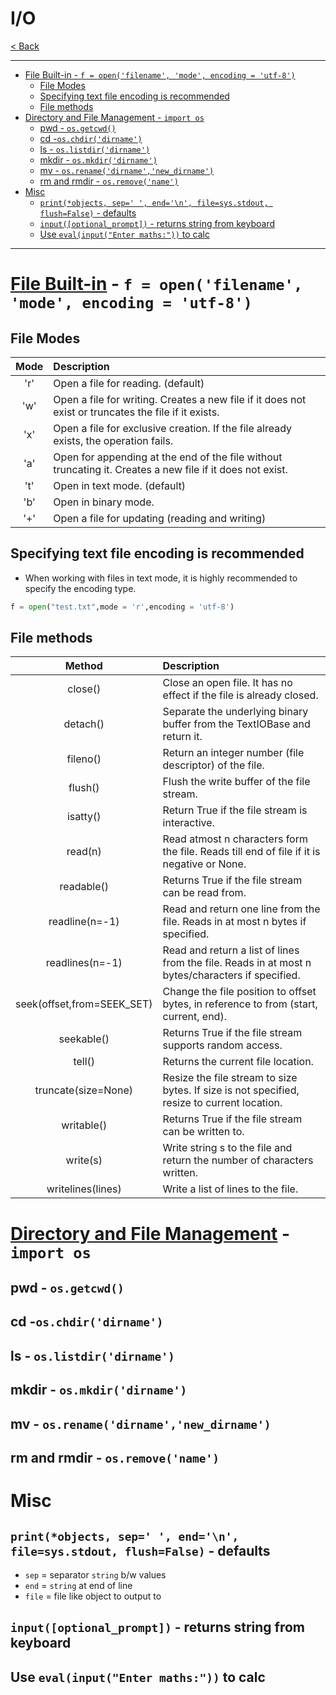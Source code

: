 # I/O <!-- omit in toc -->

[< Back](./Python_crib_notes.md)

---

<!-- @import "[TOC]" {cmd="toc" depthFrom=1 depthTo=6 orderedList=false} -->

<!-- code_chunk_output -->
- [File Built-in - `f = open('filename', 'mode', encoding = 'utf-8')`](#file-built-in---f--openfilename-mode-encoding--utf-8)
  - [File Modes](#file-modes)
  - [Specifying text file encoding is recommended](#specifying-text-file-encoding-is-recommended)
  - [File methods](#file-methods)
- [Directory and File Management - `import os`](#directory-and-file-management---import-os)
  - [pwd - `os.getcwd()`](#pwd---osgetcwd)
  - [cd -`os.chdir('dirname')`](#cd--oschdirdirname)
  - [ls - `os.listdir('dirname')`](#ls---oslistdirdirname)
  - [mkdir - `os.mkdir('dirname')`](#mkdir---osmkdirdirname)
  - [mv - `os.rename('dirname','new_dirname')`](#mv---osrenamedirnamenew_dirname)
  - [rm and rmdir - `os.remove('name')`](#rm-and-rmdir---osremovename)
- [Misc](#misc)
  - [`print(*objects, sep=' ', end='\n', file=sys.stdout, flush=False)` - defaults](#printobjects-sep--endn-filesysstdout-flushfalse---defaults)
  - [`input([optional_prompt])` - returns string from keyboard](#inputoptional_prompt---returns-string-from-keyboard)
  - [Use `eval(input("Enter maths:"))` to calc](#use-evalinputenter-maths-to-calc)
<!-- /code_chunk_output -->

---

# [File Built-in](https://www.programiz.com/python-programming/file-operation) - `f = open('filename', 'mode', encoding = 'utf-8')`

## File Modes

Mode | Description
:---:|:-----------
'r' | Open a file for reading. (default)
'w' | Open a file for writing. Creates a new file if it does not exist or truncates the file if it exists.
'x' | Open a file for exclusive creation. If the file already exists, the operation fails.
'a' | Open for appending at the end of the file without truncating it. Creates a new file if it does not exist.
't' | Open in text mode. (default)
'b' | Open in binary mode.
'+' | Open a file for updating (reading and writing)

## Specifying text file encoding is recommended

- When working with files in text mode, it is highly recommended to specify the encoding type.

```python
f = open("test.txt",mode = 'r',encoding = 'utf-8')
```

## File methods

Method | Description
:-----:|:-----------
close() | Close an open file. It has no effect if the file is already closed.
detach() | Separate the underlying binary buffer from the TextIOBase and return it.
fileno() | Return an integer number (file descriptor) of the file.
flush() | Flush the write buffer of the file stream.
isatty() | Return True if the file stream is interactive.
read(n) | Read atmost n characters form the file. Reads till end of file if it is negative or None.
readable() | Returns True if the file stream can be read from.
readline(n=-1) | Read and return one line from the file. Reads in at most n bytes if specified.
readlines(n=-1) | Read and return a list of lines from the file. Reads in at most n bytes/characters if specified.
seek(offset,from=SEEK_SET) | Change the file position to offset bytes, in reference to from (start, current, end).
seekable() | Returns True if the file stream supports random access.
tell() | Returns the current file location.
truncate(size=None) | Resize the file stream to size bytes. If size is not specified, resize to current location.
writable() | Returns True if the file stream can be written to.
write(s) | Write string s to the file and return the number of characters written.
writelines(lines) | Write a list of lines to the file.

# [Directory and File Management](https://www.programiz.com/python-programming/directory) - `import os`

## pwd - `os.getcwd()`

## cd -`os.chdir('dirname')`

## ls - `os.listdir('dirname')`

## mkdir - `os.mkdir('dirname')`

## mv - `os.rename('dirname','new_dirname')`

## rm and rmdir - `os.remove('name')`

# Misc

## `print(*objects, sep=' ', end='\n', file=sys.stdout, flush=False)` - defaults

- `sep` = separator `string` b/w values
- `end` = `string` at end of line
- `file` = file like object to output to

## `input([optional_prompt])` - returns string from keyboard

## Use `eval(input("Enter maths:"))` to calc
